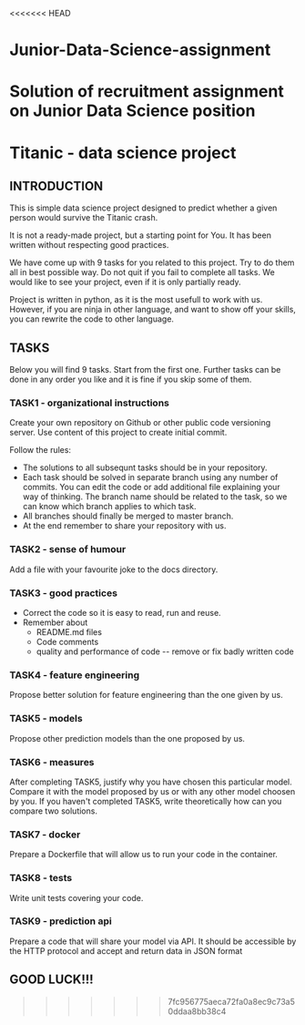 <<<<<<< HEAD
# Junior-Data-Science-assignment
Solution of recruitment assignment on Junior Data Science position
=======
# Titanic - data science project 

## INTRODUCTION
This is simple data science project designed to predict whether a given person would survive the Titanic crash.

It is not a ready-made project, but a starting point for You. It has been written without respecting good practices.

We have come up with 9 tasks for you related to this project. Try to do them all in best possible way. Do not quit if you fail to complete all tasks. We would like to see your project, even if it is only partially ready.

Project is written in python, as it is the most usefull to work with us. However, if you are ninja in other language, and want to show off your skills, you can rewrite the code to other language.

## TASKS
Below you will find 9 tasks. Start from the first one. Further tasks can be done in any order you like and it is fine if you skip some of them.

### TASK1 - organizational instructions
 Create your own repository on Github or other public code versioning server. Use content of this project to create initial commit.
 
 Follow the rules:
* The solutions to all subsequnt tasks should be in your repository.
* Each task should be solved in separate branch using any number of commits. You can edit the code or add additional file explaining your way of thinking. The branch name should be related to the task, so we can know which branch applies to which task.
* All branches should finally be merged to master branch.
* At the end remember to share your repository with us.

### TASK2 - sense of humour
Add a file with your favourite joke to the docs directory.

### TASK3 - good practices
* Correct the code so it is easy to read, run and reuse.
* Remember about
  * README.md files
  * Code comments
  * quality and performance of code -- remove or fix badly written code

### TASK4 - feature engineering
Propose better solution for feature engineering than the one given by us.

### TASK5 - models
Propose other prediction models than the one proposed by us. 

### TASK6 - measures
After completing TASK5, justify why you have chosen this particular model. Compare it with the model proposed by us or with any other model choosen by you. If you haven't completed TASK5, write theoretically how can you compare two solutions.

### TASK7 - docker
Prepare a Dockerfile that will allow us to run your code in the container.

### TASK8 - tests
Write unit tests covering your code.

### TASK9 - prediction api
Prepare a code that will share your model via API. It should be accessible by the HTTP protocol and accept and return data in JSON format

## GOOD LUCK!!!
>>>>>>> 7fc956775aeca72fa0a8ec9c73a50ddaa8bb38c4
